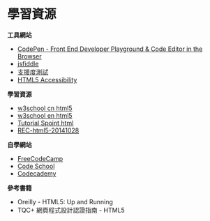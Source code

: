 # 學習資源

**工具網站**

* [CodePen - Front End Developer Playground &amp; Code Editor in the Browser](https://codepen.io/)
* [jsfiddle](https://jsfiddle.net/)
* [支援度測試](http://html5test.com/)
* [HTML5 Accessibility](http://www.html5accessibility.com/)

**學習資源**

* [w3school cn html5](http://www.w3school.com.cn/html5/index.asp)
* [w3school en html5](http://www.w3schools.com/html/html5_intro.asp)
* [Tutorial Spoint html](https://www.tutorialspoint.com/html/index.htm)
* [REC-html5-20141028](https://www.w3.org/TR/html5/Overview.html)

**自學網站**

* [FreeCodeCamp](https://www.freecodecamp.com/)
* [Code School](https://codeschool.com/)
* [Codecademy](https://www.codecademy.com/)

**參考書籍**

* Oreilly - HTML5: Up and Running
* TQC+ 網頁程式設計認證指南 - HTML5
